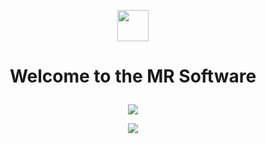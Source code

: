 

<p align="center"><img src="https://user-images.githubusercontent.com/59677362/129117151-416fb116-7e75-41b7-9957-f6619da2c6ad.gif" width=50 /></p>

# <p align="center"> Welcome to the MR Software </p>

<p align="center"><img src="https://user-images.githubusercontent.com/59677362/129116148-94d67df0-5712-4a88-abc2-ae4baca5dd27.png" /></p>

<p align="center"> <img src="https://user-images.githubusercontent.com/59677362/129115543-fda440c2-edee-4992-add8-dac03826f252.PNG" /> </p>

